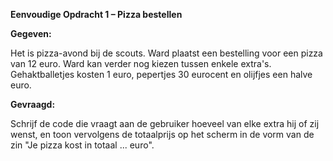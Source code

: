 **Eenvoudige Opdracht 1 – Pizza bestellen**

**Gegeven:**

Het is pizza-avond bij de scouts. Ward plaatst een bestelling voor een pizza van 12 euro. Ward kan verder nog kiezen tussen enkele extra's. Gehaktballetjes kosten 1 euro, pepertjes 30 eurocent en olijfjes een halve euro. 

**Gevraagd:**

Schrijf de code die vraagt aan de gebruiker hoeveel van elke extra hij of zij wenst, en toon vervolgens de totaalprijs op het scherm in de vorm van de zin "Je pizza kost in totaal ... euro".
